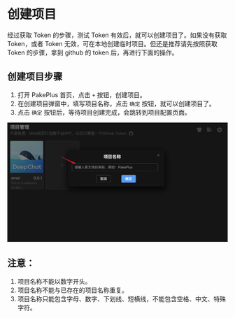# 创建项目

经过获取 Token 的步骤，测试 Token 有效后，就可以创建项目了。如果没有获取 Token，或者 Token 无效，可在本地创建临时项目。但还是推荐请先按照获取 Token 的步骤，拿到 github 的 token 后，再进行下面的操作。

## 创建项目步骤

1. 打开 PakePlus 首页，点击 `+` 按钮，创建项目。
2. 在创建项目弹窗中，填写项目名称，点击 `确定` 按钮，就可以创建项目了。
3. 点击 `确定` 按钮后，等待项目创建完成，会跳转到项目配置页面。

![](../static/imgs/creat1.webp)

## 注意：

1. 项目名称不能以数字开头。
2. 项目名称不能与已存在的项目名称重复。
3. 项目名称只能包含字母、数字、下划线、短横线，不能包含空格、中文、特殊字符。
